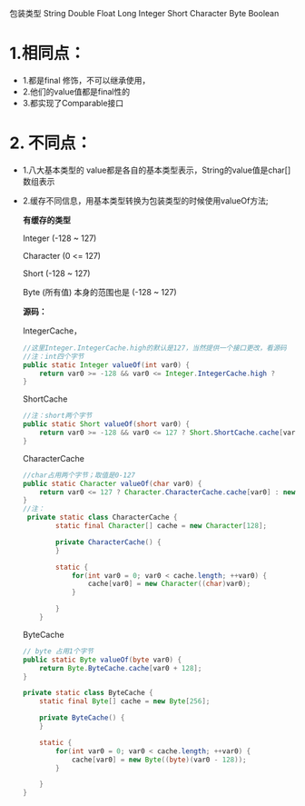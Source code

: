 包装类型  String Double  Float Long Integer  Short Character Byte Boolean 

# 1.相同点：

- 1.都是final 修饰，不可以继承使用，
- 2.他们的value值都是final性的
- 3.都实现了Comparable接口



# 2. 不同点：

- 1.八大基本类型的 value都是各自的基本类型表示，String的value值是char[] 数组表示

- 2.缓存不同信息，用基本类型转换为包装类型的时候使用valueOf方法;   

  **有缓存的类型**

   Integer  (-128 ~ 127)

   Character   (0   <= 127)

  Short  (-128 ~ 127)

  Byte    (所有值)  本身的范围也是  (-128 ~ 127)



  **源码：**

   IntegerCache，

  ```java
  //这里Integer.IntegerCache.high的默认是127，当然提供一个接口更改，看源码
  //注：int四个字节
  public static Integer valueOf(int var0) {
      return var0 >= -128 && var0 <= Integer.IntegerCache.high ?        Integer.IntegerCache.cache[var0 + 128] : new Integer(var0);
  }
  
  ```



  ShortCache

  ```java
  //注：short两个字节
  public static Short valueOf(short var0) {
      return var0 >= -128 && var0 <= 127 ? Short.ShortCache.cache[var0 + 128] : new Short(var0);
  }
  ```



  CharacterCache

  ```java
  //char占用两个字节；取值是0-127 
  public static Character valueOf(char var0) {
      return var0 <= 127 ? Character.CharacterCache.cache[var0] : new Character(var0);
  }
  //注：
   private static class CharacterCache {
          static final Character[] cache = new Character[128];
  
          private CharacterCache() {
          }
  
          static {
              for(int var0 = 0; var0 < cache.length; ++var0) {
                  cache[var0] = new Character((char)var0);
              }
  
          }
      }
  ```



  ByteCache

  ```java
  // byte 占用1个字节
  public static Byte valueOf(byte var0) {
      return Byte.ByteCache.cache[var0 + 128];
  }
  
  private static class ByteCache {
      static final Byte[] cache = new Byte[256];
  
      private ByteCache() {
      }
  
      static {
          for(int var0 = 0; var0 < cache.length; ++var0) {
              cache[var0] = new Byte((byte)(var0 - 128));
          }
  
      }
  }
  ```
